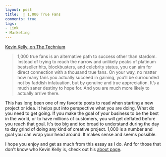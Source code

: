 ```yaml
---
layout: post
title:  🔗 1,000 True Fans
comments: true
tags:
- Link
- Marketing
---
```

[Kevin Kelly, on The Technium](https://kk.org/thetechnium/1000-true-fans/)
> 1,000 true fans is an alternative path to success other than stardom. Instead of trying to reach the narrow and unlikely peaks of platinum bestseller hits, blockbusters, and celebrity status, you can aim for direct connection with a thousand true fans. On your way, no matter how many fans you actually succeed in gaining, you’ll be surrounded not by faddish infatuation, but by genuine and true appreciation. It’s a much saner destiny to hope for. And you are much more likely to actually arrive there.

This has long been one of my favorite posts to read when starting a new project or idea. It helps put into perspective what you are doing. What do you need to get going. If you make the goal of your business to be the best in the world, or to have millions of customers, you will get deflated before you reach that goal. It's too big and too broad to understand during the day to day grind of doing any kind of creative project. 1,000 is a number and goal you can wrap your head around. It makes sense and seems possible.

I hope you enjoy and get as much from this essay as I do. And for those that don't know who Kevin Kelly is, check out his [about page](https://kk.org/about-me). 
